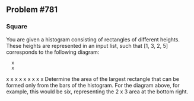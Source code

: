## Problem #781

### Square

You are given a histogram consisting of rectangles of different heights. These heights are represented in an input list, such that [1, 3, 2, 5] corresponds to the following diagram:

      x
      x  
  x   x
  x x x
x x x x
Determine the area of the largest rectangle that can be formed only from the bars of the histogram. For the diagram above, for example, this would be six, representing the 2 x 3 area at the bottom right.
